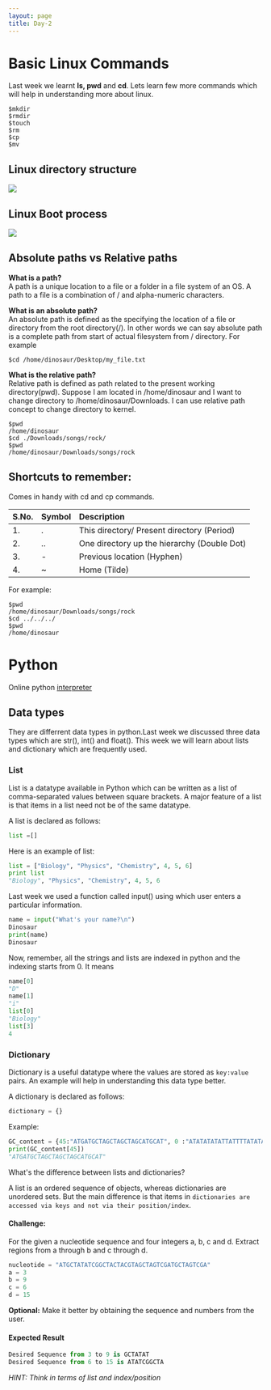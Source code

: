 ```yaml
---
layout: page
title: Day-2
---
```


# Basic Linux Commands

Last week we learnt **ls, pwd** and **cd**. Lets learn few more commands which will help in understanding more about linux.

```shell
$mkdir
$rmdir
$touch
$rm
$cp
$mv
```

## Linux directory structure

![](filesystem-structure.png)

## Linux Boot process

![](linux-boot-process.png)

## Absolute paths vs Relative paths

**What is a path?**  
A path is a unique location to a file or a folder in a file system of an OS. A path to a file is a combination of / and alpha-numeric characters.

**What is an absolute path?**  
An absolute path is defined as the specifying the location of a file or directory from the root directory(/). In other words we can say absolute path is a complete path from start of actual filesystem from / directory. For example

```shell
$cd /home/dinosaur/Desktop/my_file.txt
```

**What is the relative path?**  
Relative path is defined as path related to the present working directory(pwd). Suppose I am located in /home/dinosaur and I want to change directory to /home/dinosaur/Downloads. I can use relative path concept to change directory to kernel.

```shell
$pwd
/home/dinosaur
$cd ./Downloads/songs/rock/
$pwd 
/home/dinosaur/Downloads/songs/rock
```

## Shortcuts to remember:

Comes in handy with cd and cp commands.

|S.No.| Symbol | Description
|:----|:-------|:-------------------------------------------
|1.   | .      | This directory/ Present directory (Period)
|2.   | ..     | One directory up the hierarchy (Double Dot)
|3.   | -      | Previous location (Hyphen)
|4.   | ~      | Home (Tilde)

For example:  

```shell
$pwd 
/home/dinosaur/Downloads/songs/rock
$cd ../../../
$pwd
/home/dinosaur
```

# Python 

Online python [interpreter](http://www.compileonline.com/execute_python3_online.php)

## Data types

They are differrent data types in python.Last week we discussed three data types which are str(), int() and float(). This week we will learn about lists and dictionary which are frequently used.

### List

List is a datatype available in Python which can be written as a list of comma-separated values between square brackets. A major feature of a list is that items in a list need not be of the same datatype.

A list is declared as follows:

```python
list =[]
```

Here is an example of list:

```python
list = ["Biology", "Physics", "Chemistry", 4, 5, 6]
print list
"Biology", "Physics", "Chemistry", 4, 5, 6
```

Last week we used a function called input() using which user enters a particular information.

```python
name = input("What's your name?\n")
Dinosaur
print(name)
Dinosaur
```

Now, remember, all the strings and lists are indexed in python and the indexing starts from 0. It means

```python
name[0]
"D"
name[1]
"i"
list[0]
"Biology"
list[3]
4
```

### Dictionary

Dictionary is a useful datatype where the values are stored as `key:value` pairs. An example will help in understanding this data type better.

A dictionary is declared as follows:

```python
dictionary = {}
```

Example:

```python
GC_content = {45:"ATGATGCTAGCTAGCTAGCATGCAT", 0 :"ATATATATATTATTTTATATATATATATA", 49 : "CTAGTGCATGCTAGCTAGCTAGCTAGCTAGTCGTAGCTAGTCGATCGTACT", 64 : "GCAGCAGCAGCGCGTGCTAGCAGCAGCGCAGCTGCTAGTCGATCGTA", 50:"GCAGCAGCAGCGCGTGCTAGCAGCAGCGCAGCTGCTAGTCGATCGTA", 100: "GCGCGCGCGCGCGCGCCCCGGGGCGCGCGCGCGCGGGG"}
print(GC_content[45])
"ATGATGCTAGCTAGCTAGCATGCAT"
```

What's the difference between lists and dictionaries? 

A list is an ordered sequence of objects, whereas dictionaries are unordered sets. But the main difference is that items in `dictionaries are accessed via keys and not via their position/index`.

#### Challenge:

For the given a nucleotide sequence and four integers a, b, c and d. Extract regions from a through b and c through d.

```python
nucleotide = "ATGCTATATCGGCTACTACGTAGCTAGTCGATGCTAGTCGA"
a = 3
b = 9
c = 6
d = 15
```

**Optional:** Make it better by obtaining the sequence and numbers from the user.

#### Expected Result
```python
Desired Sequence from 3 to 9 is GCTATAT
Desired Sequence from 6 to 15 is ATATCGGCTA
```

*HINT: Think in terms of list and index/position*
